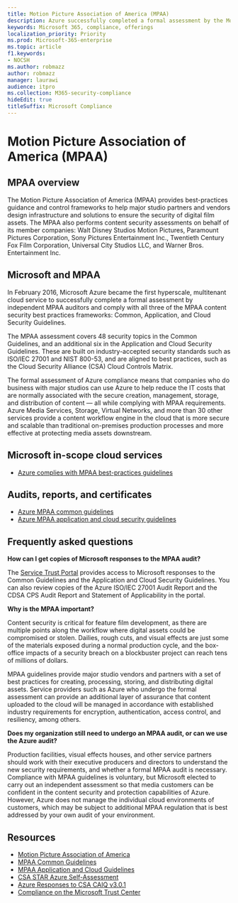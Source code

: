 ```yaml
---
title: Motion Picture Association of America (MPAA)
description: Azure successfully completed a formal assessment by the Motion Picture Association of America.
keywords: Microsoft 365, compliance, offerings
localization_priority: Priority
ms.prod: Microsoft-365-enterprise
ms.topic: article
f1.keywords:
- NOCSH
ms.author: robmazz
author: robmazz
manager: laurawi
audience: itpro
ms.collection: M365-security-compliance
hideEdit: true
titleSuffix: Microsoft Compliance
---
```


# Motion Picture Association of America (MPAA)

## MPAA overview

The Motion Picture Association of America (MPAA) provides best-practices guidance and control frameworks to help major studio partners and vendors design infrastructure and solutions to ensure the security of digital film assets. The MPAA also performs content security assessments on behalf of its member companies: Walt Disney Studios Motion Pictures, Paramount Pictures Corporation, Sony Pictures Entertainment Inc., Twentieth Century Fox Film Corporation, Universal City Studios LLC, and Warner Bros. Entertainment Inc.

## Microsoft and MPAA

In February 2016, Microsoft Azure became the first hyperscale, multitenant cloud service to successfully complete a formal assessment by independent MPAA auditors and comply with all three of the MPAA content security best practices frameworks: Common, Application, and Cloud Security Guidelines.

The MPAA assessment covers 48 security topics in the Common Guidelines, and an additional six in the Application and Cloud Security Guidelines. These are built on industry-accepted security standards such as ISO/IEC 27001 and NIST 800-53, and are aligned to best practices, such as the Cloud Security Alliance (CSA) Cloud Controls Matrix.

The formal assessment of Azure compliance means that companies who do business with major studios can use Azure to help reduce the IT costs that are normally associated with the secure creation, management, storage, and distribution of content — all while complying with MPAA requirements. Azure Media Services, Storage, Virtual Networks, and more than 30 other services provide a content workflow engine in the cloud that is more secure and scalable than traditional on-premises production processes and more effective at protecting media assets downstream.

## Microsoft in-scope cloud services

- [Azure complies with MPAA best-practices guidelines](https://aka.ms/AzureCompliance)

## Audits, reports, and certificates

- [Azure MPAA common guidelines](https://aka.ms/AzureMPAACommonGuidelines)
- [Azure MPAA application and cloud security guidelines](https://aka.ms/AzureMPAAApplicationandCloudSecurityGuidelines)

## Frequently asked questions

**How can I get copies of Microsoft responses to the MPAA audit?**

The [Service Trust Portal](https://aka.ms/stphelp) provides access to Microsoft responses to the Common Guidelines and the Application and Cloud Security Guidelines. You can also review copies of the Azure ISO/IEC 27001 Audit Report and the CDSA CPS Audit Report and Statement of Applicability in the portal.

**Why is the MPAA important?**

Content security is critical for feature film development, as there are multiple points along the workflow where digital assets could be compromised or stolen. Dailies, rough cuts, and visual effects are just some of the materials exposed during a normal production cycle, and the box-office impacts of a security breach on a blockbuster project can reach tens of millions of dollars.

MPAA guidelines provide major studio vendors and partners with a set of best practices for creating, processing, storing, and distributing digital assets. Service providers such as Azure who undergo the formal assessment can provide an additional layer of assurance that content uploaded to the cloud will be managed in accordance with established industry requirements for encryption, authentication, access control, and resiliency, among others.

**Does my organization still need to undergo an MPAA audit, or can we use the Azure audit?**

Production facilities, visual effects houses, and other service partners should work with their executive producers and directors to understand the new security requirements, and whether a formal MPAA audit is necessary. Compliance with MPAA guidelines is voluntary, but Microsoft elected to carry out an independent assessment so that media customers can be confident in the content security and protection capabilities of Azure. However, Azure does not manage the individual cloud environments of customers, which may be subject to additional MPAA regulation that is best addressed by your own audit of your environment.

## Resources

- [Motion Picture Association of America](https://www.mpaa.org/)
- [MPAA Common Guidelines](https://www.mpaa.org/wp-content/uploads/2015/11/MPAA-Best-Practices-Common-Guidelines_V3_0_2015_04_02_FINAL-r7.pdf)
- [MPAA Application and Cloud Guidelines](https://www.mpaa.org/wp-content/uploads/2015/12/MPAA-Best-Practices-App-and-Cloud_V1-0-20150507-RELEASE-CANDIDATE-6.docx)
- [CSA STAR Azure Self-Assessment](https://www.microsoft.com/TrustCenter/Compliance/CSA-self-assessment)
- [Azure Responses to CSA CAIQ v3.0.1](https://gallery.technet.microsoft.com/Azure-Responses-to-CSA-46034a11)
- [Compliance on the Microsoft Trust Center](https://www.microsoft.com/trust-center/compliance/compliance-overview)
